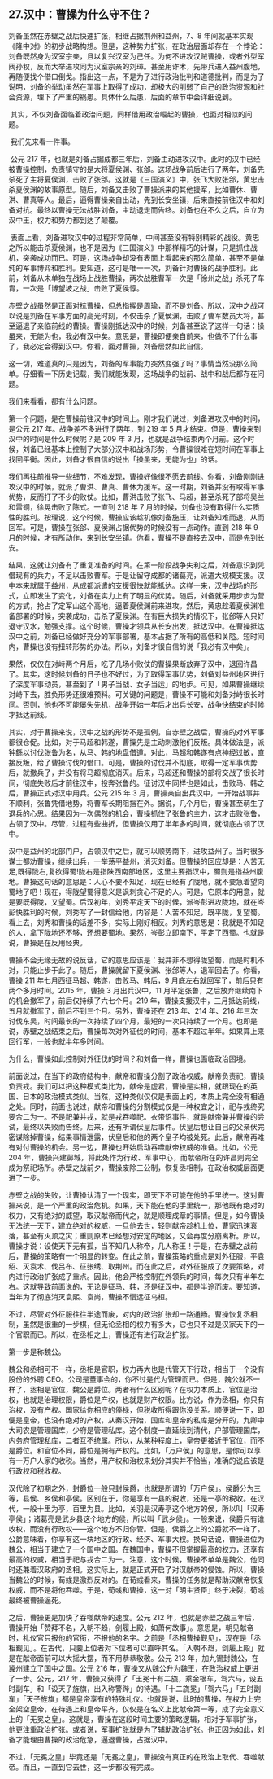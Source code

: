## 27.汉中：曹操为什么守不住？
刘备虽然在赤壁之战后快速扩张，相继占据荆州和益州，7、8 年间就基本实现《隆中对》的初步战略构想。但是，这种势力扩张，在政治层面却存在一个悖论：刘备既然身为汉室宗亲，且以复兴汉室为己任。为何不进攻汉贼曹操，或者外型军阀孙权，反而大举进攻同为汉室宗亲的刘璋。甚至用诈术，先带兵进入益州腹地，再随便找个借口倒戈。指出这一点，不是为了进行政治批判和道德批判，而是为了说明，刘备的举动虽然在军事上取得了成功，却极大的削弱了自己的政治资源和社会资源，埋下了严重的祸患。具体什么后患，后面的章节中会详细说到。


 其实，不仅刘备面临着政治问题，同样借用政治崛起的曹操，也面对相似的问题。


 我们先来看一件事。


 公元 217 年，也就是刘备占据成都三年后，刘备主动进攻汉中。此时的汉中已经被曹操控制，负责镇守的是大将夏侯渊、张郃。这场战争前后进行了两年，刘备先杀死了主将夏侯渊，击败了张郃。这就是《三国演义》中，张飞大败张郃，黄忠击杀夏侯渊的故事原型。随后，刘备又击败了曹操派来的其他援军，比如曹休、曹洪、曹真等人。最后，逼得曹操亲自出动，先到长安坐镇，后来直接前往汉中和刘备对抗。最终以曹操无法战胜刘备，主动退走而告终。刘备也在不久之后，自立为汉中王，权力和势力都到达了颠覆。


 表面上看，刘备进攻汉中的过程非常简单，中间甚至没有特别精彩的战役。黄忠之所以能击杀夏侯渊，也不是因为《三国演义》中那样精巧的计谋，只是抓住战机，突袭成功而已。可是，这场战争却没有表面上看起来的那么简单，甚至不是单纯的军事博弈和胜利。要知道，这可是唯一一次，刘备针对曹操的战争胜利。此前，刘备从未单独在战场上战胜曹操，两次战胜曹军一次是「徐州之战」杀死了车胄，一次是「博望坡之战」击败了夏侯惇。


赤壁之战虽然是正面对抗曹操，但总指挥是周瑜，而不是刘备。所以，汉中之战可以说是刘备在军事方面的高光时刻，不仅击杀了夏侯渊，击败了曹军数员大将，甚至逼退了亲临前线的曹操。曹操刚抵达汉中的时候，刘备甚至说了这样一句话：操虽来，无能为也，我必有汉中矣。意思是，曹操即便亲自前来，也做不了什么事了，我必定会得到汉中。你看，面对曹操，刘备居然如此自信。


这一切，难道真的只是因为，刘备的军事能力突然变强了吗？事情当然没那么简单。仔细看一下历史记载，我们就能发现，这场战争的战前、战中和战后都存在问题。


我们来看看，都有什么问题。


第一个问题，是在曹操前往汉中的时间上。刚才我们说过，刘备进攻汉中的时间，是公元 217 年。战争差不多进行了两年，到 219 年 5 月才结束。但是，曹操来到汉中的时间是什么时候呢？是 209 年 3 月，也就是战争结束两个月前。这个时候，刘备已经基本上控制了大部分汉中和战场形势，令曹操很难在短时间在军事上找回平衡。因此，刘备才很自信的说出「操虽来，无能为也」的话。


我们再往前推导一些细节，不难发现，曹操好像很不愿去前线。你看，刘备刚刚进攻汉中的时候，就派了曹洪、曹真、曹休为援军。这一时期，刘备并没有取得军事优势，反而打了不少的败仗。比如，曹洪击败了张飞、马超，甚至杀死了部将吴兰和雷铜，徐晃击败了陈式。一直到 218 年 7 月的时候，刘备也没有取得什么实质性的胜利。按理说，这个时候，曹操应该趁机像刘备施压，让刘备知难而退，从而回军。可是，曹操在张郃、夏侯渊占据优势的时候没有一点动作。直到 218 年 9 月的时候，才有所动作，来到长安坐镇。你看，曹操不是直接去汉中，而是先到长安。


结果，这就让刘备有了重复准备的时间。在第一阶段战争失利之后，刘备意识到凭借现有的兵力，不足以击败曹军。于是让留守成都的诸葛亮，派遣大规模支援。汉中本来就属于益州，从成都派遣的支援很快就能抵达。这样一来，汉中战场的形式，立即发生了变化，刘备在实力上有了明显的优势。随后，刘备就采用步步为营的方式，抢占了定军山这个高地，逼着夏侯渊前来进攻。然后，黄忠趁着夏侯渊准备部署的时候，突袭成功，击杀了夏侯渊。在有巨大损失的情况下，张郃等人只好退守汉水，勉强支撑。这个时候，曹操才领兵从长安出发，抵达汉中。在曹操抵达汉中之前，刘备已经做好充分的军事部署，基本占据了所有的高低和关隘。短时间内，曹操也没有扭转形势的办法。所以，刘备才很自信的说「我必有汉中矣」。


果然，仅仅在对峙两个月后，吃了几场小败仗的曹操果断放弃了汉中，退回许昌了。其实，这时候刘备的日子也不好过，为了取得军事优势，刘备对益州地区进行了深度军事动员，甚至到了「男子当战、女子当运」的地步。可见，如果曹操继续对峙下去，胜负形势还很难预料。可关键的问题是，曹操不可能和刘备对峙很长时间。否则，他也不可能屡失先机，战争开始一年后才出兵长安，战争快结束的时候才抵达前线。


其实，对于曹操来说，汉中之战的形势不是孤例，自赤壁之战后，曹操的对外军事都很仓促。比如，对于马超和韩遂，曹操先是主动刺激他们反叛。具体做法是，派钟繇以讨伐张鲁为名，从马、韩的地盘借道。对此，马超和韩遂有点神经过敏，直接反叛，给了曹操讨伐的借口。可是，曹操的讨伐并不彻底，取得一定军事优势后，就撤兵了，并没有将马超彻底消灭。后来，马超还和曹操的部将交战了很长时间，彻底失败后才前往汉中，投奔张鲁的。征讨汉中同样也是如此，击败马、韩之后，曹操正式对汉中用兵。公元 215 年 3 月，曹操亲自出兵汉中，一开始战事并不顺利，张鲁凭借地势，将曹军长期阻挡在外。据说，几个月后，曹操甚至萌生了退兵的心思。结果因为一次偶然的机会，曹操抓住了张鲁的主力，这才击败张鲁，占领了汉中。尽管，过程有些曲折，但曹操仅用了半年多的时间，就彻底占领了汉中。


汉中是益州的北部门户，占领汉中之后，就可以顺势南下，进攻益州了。当时很多谋士都劝曹操，继续出兵，一举荡平益州，消灭刘备。但曹操的回应却是：人苦无足,既得陇右,复欲得蜀!陇右是指陕西南部地区，这里主要指汉中，蜀则是指益州腹地。曹操这句话的意思是：人心不要不知足，现在已经有了陇地，就不要急着望向蜀地了吧！现在，得陇望蜀得意义是讽刺贪心不足的人。可是，它原本的用意，就是要既得陇，又望蜀。后汉初年，刘秀平定天下的时候，派岑彭进攻陇地，就在岑彭快胜利的时候，刘秀写了一封信给他，内容是：人苦不知足，既平陇，复望蜀。看上去，刘秀和曹操的话差不多，实际上刚好相反。刘秀的意思是：我就是不知足的人，拿下陇地还不够，还想要蜀地。果然，岑彭立即南下，平定了西蜀。也就是说，曹操是在反用经典。


曹操不会无缘无故的说反话，它的意思应该是：我并非不想得陇望蜀，而是时机不对，只能止步于此了。随后，曹操就留下夏侯渊、张郃等人，退军回去了。你看，曹操 211 年七月西征马超、韩遂，击败马、韩后，9 月底左右就回军了，前后只有两个多月时间。2015 年，曹操 3 月出兵汉中，11 月平定张鲁，之后放弃继续南下的机会撤军了，前后仅持续了六七个月。219 年，曹操支援汉中，三月抵达前线，五月就撤军了，前后不到三个月。另外，曹操还在 213 年、214 年、216 年三次讨伐东吴，时间最长的一次持续了四个月，最短的一次只持续了一个月。也即是说，赤壁之战结束之后，曹操每次对外征伐的时间，基本不超过半年。如果算上来回行军，一般也就半年多时间。


为什么，曹操如此控制对外征伐的时间？和刘备一样，曹操也面临政治困境。


前面说过，在当下的政府结构中，献帝和曹操分割了政治权威，献帝负责祀，曹操负责戎。我们可以把这种模式类比为，献帝是虚君，曹操是实相，就跟现在的英国、日本的政治模式类似。当然，这种类似仅仅是表面上的，本质上完全没有相通之处。同时，前面也说过，献帝和曹操的分割模式仅是一种权宜之计，祀与戎终究要合二为一。不是祀兼并戎，就是戎吞噬祀。衣带诏事件，就是献帝兼并曹操的尝试，最终以失败而告终。后来，还有所谓伏皇后事件。伏皇后想让自己的父亲伏完密谋除掉曹操，结果事情泄露，伏皇后和他的两个皇子均被处死。此后，献帝再难有对付曹操的机会。另一边，曹操也开始启动吞噬献帝权威的准备。比如，公元 204 年，曹操兴建邺城，将此处作为行政、军事中心，而献帝所在的许昌则完全成为祭祀场所。赤壁之战前夕，曹操废除三公制，恢复丞相制，在政治权威层面更进了一步。


赤壁之战的失败，让曹操认清了一个现实，即天下不可能在他的手里统一。这对曹操来说，是一个严重的政治危机。如果，天下能在他的手里统一，那他既有绝对的权力，又有绝对的威望，取汉献帝而代之，就是顺理成章的事情。但是，如今曹操无法统一天下，建立绝对的权威，一旦他去世，轻则献帝趁机上位，曹家迅速衰落，甚至有灭顶之灾；重则原本已经想对安定的地区，又会再度分崩离析。所以，曹操才说：设使天下无有孤，当不知几人称帝，几人称王！于是，在赤壁之战前后，曹操的策略有一个明显的转变。在此之前，曹操策略的重点是对外征服，平袁绍、灭袁术、伐吕布、征张绣、取荆州。而在此之后，对外征服成了次要策略，对内进行政治扩张成了重点。因此，他会严格控制在外领兵的时间，每次只有半年左右。这就导致前面说的，无论是征马、韩，还是征汉中，都是半途而废。要知道，当年为了彻底消灭袁熙、袁尚，曹操不惜远征乌桓。


不过，尽管对外征服往往半途而废，对内的政治扩张却一路通畅。曹操恢复丞相制，虽然是很重的一步棋，但无论丞相的权力有多大，它也只不过是汉家天下的一个官职而已。所以，在丞相之上，曹操还有进行政治扩张。


第一步是称魏公。


魏公和丞相可不一样，丞相是官职，权力再大也是代管天下行政，相当于一个没有股份的外聘 CEO。公司是董事会的，你不过是代为管理而已。但是，魏公就不一样了，丞相是官位，魏公是爵位。两者有什么区别呢？在权力本质上，官位是治权，也就是治理权限，爵位是产权，也就是财产权限。比方说，作为丞相，你只有治权，没有产权。国家给你相应的俸禄，但税收所得跟你没关系。顺便说一下，即便是皇帝，也没有绝对的产权，从秦汉开始，国库和皇帝的私库是分开的，九卿中大司农是管理国库，少府是管理私库。这个制度一直延续到清代，户部管理国库，内务府管理私库，二者互不统属。所以，从某种程度上，皇帝更接近于官位，而不是爵位。和官位不同，爵位是拥有产权的。比如，「万户侯」的意思，是你可以享有一万户人家的收税。当然，用产权和治权来划分其实并不恰当，准确的说应该是行政权和税收权。


汉代除了初期之外，封爵位一般只封侯爵，也就是所谓的「万户侯」。侯爵分为三等，县侯、乡侯和亭侯。区别在于，你是享有一县的税收，还是一亭的税收。在汉代，一般十里为亭，百里为县。比如，关羽是汉寿亭这个地方的侯，所以叫「汉寿亭侯」；诸葛亮是武乡县这个地方的侯，所以叫「武乡侯」。一般来说，侯爵只有谁收权，而没有行政权——这个地方不归你管。但是，侯爵之上的公爵就不一样了。公爵意味着，你享有这一块地区的行政、经济、军事大权。换句话说，曹操进位为魏公，相当于建立了一个国中之国。在魏国中，曹操不但掌握最高的权力，还享有最高的权威，相当于祀与戎合二为一。注意，这个时候，曹操不单单是魏公，他同时还兼着汉政府的丞相。这实际上，就是正式开启了对汉献帝的侵蚀。所以，曹操当魏公的时候，荀彧是激烈反对的。在荀彧看来，曹操的任务就是帮助汉献帝恢复权威，而不是将他吞噬。于是，荀彧和曹操，这一对「明主贤臣」终于决裂，荀彧最终被曹操逼死。


之后，曹操更是加快了吞噬献帝的速度。公元 212 年，也就是赤壁之战三年后，曹操开始「赞拜不名，入朝不趋，剑履上殿，如萧何故事」。意思是，朝见献帝时，礼仪官只报他的官衔，不报他的名字。之前是「丞相曹操觐见」，现在是「丞相觐见」。在古代，只要上位者对下位者可以直呼其名。「入朝不趋，剑履上殿」就是在献帝面前可以大摇大摆，而不用恭恭敬敬。公元 213 年，加九锡封魏公，在冀州建立了国中之国。公元 216 年，曹操又从魏公升为魏王，在政治权威上更进了一步。公元，217 年，曹操又获得了「王冕十有二旒，乘金根车，驾六马，设五时副车」和「设天子旌旗，出入称警跸」的待遇。「十二旒冕」「驾六马」「五时副车」「天子旌旗」都是皇帝享有的特殊礼仪。也就是说，此时的曹操，在权力上完全架空皇帝，在待遇上和皇帝平齐，仅仅是在名义上比献帝第一等，成了完全意义上的「无冕之皇」。这就是，曹操在这段时间主要的策略逻辑，相对于军事扩张，他更注重政治扩张。或者说，军事扩张就是为了辅助政治扩张。也正因为如此，刘备才能理由曹操的政治危急，逼退曹操，占据汉中。


不过，「无冕之皇」毕竟还是「无冕之皇」，曹操没有真正的在政治上取代、吞噬献帝。而且，一直到它去世，这一步都没有完成。

